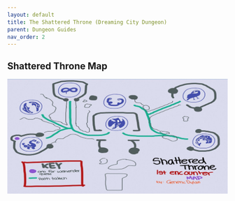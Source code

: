```yaml
---
layout: default
title: The Shattered Throne (Dreaming City Dungeon)
parent: Dungeon Guides
nav_order: 2
---
```


<div style="page-break-inside:avoid" markdown="1">

## Shattered Throne Map
![Shattered Throne map](/assets/img/shattered_throne_map.jpg)

